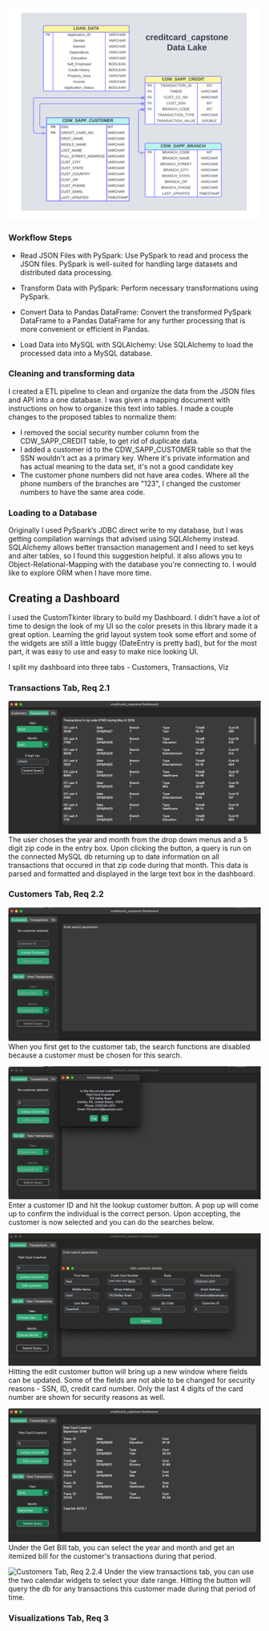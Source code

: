 



![Schema for creditcard_capstone db](images/data_lake.png)



### Workflow Steps
- Read JSON Files with PySpark: Use PySpark to read and process the JSON files. PySpark is well-suited for handling large datasets and distributed data processing.

- Transform Data with PySpark: Perform necessary transformations using PySpark.

- Convert Data to Pandas DataFrame: Convert the transformed PySpark DataFrame to a Pandas DataFrame for any further processing that is more convenient or efficient in Pandas.

- Load Data into MySQL with SQLAlchemy: Use SQLAlchemy to load the processed data into a MySQL database.

### Cleaning and transforming data
I created a ETL pipeline to clean and organize the data from the JSON files and API into a one database. I was given a mapping document with instructions on how to organize this text into tables. 
I made a couple changes to the proposed tables to normalize them:
- I removed the social security number column from the CDW_SAPP_CREDIT table, to get rid of duplicate data.
- I added a customer id to the CDW_SAPP_CUSTOMER table so that the SSN wouldn't act as a primary key. Where it's private information and has actual meaning to the data set, it's not a good candidate key
- The customer phone numbers did not have area codes. Where all the phone numbers of the branches are "123", I changed the customer numbers to have the same area code.

### Loading to a Database
Originally I used PySpark’s JDBC direct write to my database, but I was getting compilation warnings that advised using SQLAlchemy instead. SQLAlchemy allows better transaction management and I need to set keys and alter tables, so I found this suggestion helpful. it also allows you to Object-Relational-Mapping with the database you're connecting to. I would like to explore ORM when I have more time.

## Creating a Dashboard
I used the CustomTkinter library to build my Dashboard. I didn't have a lot of time to design the look of my UI so the color presets in this library made it a great option. Learning the grid layout system took some effort and some of the widgets are still a little buggy (DateEntry is pretty bad), but for the most part, it was easy to use and easy to make nice looking UI.

I split my dashboard into three tabs - Customers, Transactions, Viz

### Transactions Tab, Req 2.1 
![Transactions Tab, Req 2.1](images/gui_transaction_result.png)
The user choses the year and month from the drop down menus and a 5 digit zip code in the entry box. Upon clicking the button, a query is run on the connected MySQL db returning up to date information on all transactions that occured in that zip code during that month. This data is parsed and formatted and displayed in the large text box in the dashboard.

### Customers Tab, Req 2.2
![Customers Tab, Req 2.2](images/gui_customer_tab.png)
When you first get to the customer tab, the search functions are disabled because a customer must be chosen for this search.

![Customers Tab, Req 2.2.1](images/gui_customer_tab_lookup.png)
Enter a customer ID and hit the lookup customer button. A pop up will come up to confirm the individual is the correct person. Upon accepting, the customer is now selected and you can do the searches below.

![Customers Tab, Req 2.2.2](images/gui_customer_edit.png)
Hitting the edit customer button will bring up a new window where fields can be updated. Some of the fields are not able to be changed for security reasons - SSN, ID, credit card number. Only the last 4 digits of the card number are shown for security reasons as well.

![Customers Tab, Req 2.2.3](images/gui_customer_tab_bill.png)
Under the Get Bill tab, you can select the year and month and get an itemized bill for the customer's transactions during that period.

![Customers Tab, Req 2.2.4](images/gui_customer_tab_timespan.png.png)
Under the view transactions tab, you can use the two calendar widgets to select your date range. Hitting the button will query the db for any transactions this customer made during that period of time.

### Visualizations Tab, Req 3